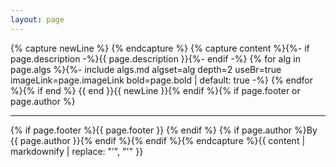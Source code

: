 ```yaml
---
layout: page
---
```

{% capture newLine %}
{% endcapture %}
{% capture content %}{%- if page.description -%}{{ page.description }}{%- endif -%}
{% for alg in page.algs %}{%- include algs.md algset=alg depth=2 useBr=true imageLink=page.imageLink bold=page.bold | default: true -%}
{% endfor %}{% if end %}
{{ end }}{{ newLine }}{% endif %}{% if page.footer or page.author %}
<hr>

{% if page.footer %}{{ page.footer }}  {% endif %}
{% if page.author %}By {{ page.author }}{% endif %}{% endif %}{% endcapture %}{{ content | markdownify | replace: "’", "'" }}